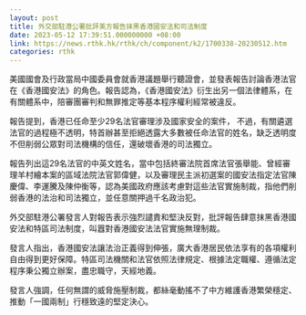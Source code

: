 ```yaml
---
layout: post
title: 外交部駐港公署批評美方報告抹黑香港國安法和司法制度
date: 2023-05-12 17:39:51.000000000 +08:00
link: https://news.rthk.hk/rthk/ch/component/k2/1700338-20230512.htm
categories: rthk
---
```


美國國會及行政當局中國委員會就香港議題舉行聽證會，並發表報告討論香港法官在《香港國安法》的角色。報告認為，《香港國安法》衍生出另一個法律體系，在有關體系中，陪審團審判和無罪推定等基本程序權利經常被違反。

報告提到，香港已任命至少29名法官審理涉及國家安全的案件， 不過，有關遴選法官的過程極不透明，特首辦甚至拒絕透露大多數被任命法官的姓名，缺乏透明度不但削弱公眾對司法機構的信任，還破壞香港的司法獨立。

報告列出這29名法官的中英文姓名，當中包括終審法院首席法官張舉能、曾經審理羊村繪本案的區域法院法官郭偉健，以及審理民主派初選案的國安法指定法官陳慶偉、李運騰及陳仲衡等，認為美國政府應該考慮對這些法官實施制裁，指他們削弱香港的法治和司法獨立，並任意關押過千名政治犯。

外交部駐港公署發言人對報告表示強烈譴責和堅決反對，批評報告肆意抹黑香港國安法和特區司法制度，叫囂對香港國安法法官實施無理制裁。

發言人指出，香港國安法讓法治正義得到伸張，廣大香港居民依法享有的各項權利自由得到更好保障。特區司法機關和法官依照法律規定、根據法定職權、遵循法定程序秉公獨立辦案，盡忠職守，天經地義。 

發言人強調，任何無謂的威脅施壓制裁，都絲毫動搖不了中方維護香港繁榮穩定、推動「一國兩制」行穩致遠的堅定決心。
